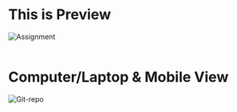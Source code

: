 # This is Preview


![Assignment](https://github.com/user-attachments/assets/743518a8-29ce-4499-8c8d-448b2713066d) <br> <br>

# Computer/Laptop & Mobile View
![Git-repo](https://github.com/user-attachments/assets/ba7a52db-2d25-49af-b26d-8ad173e1c14b)

